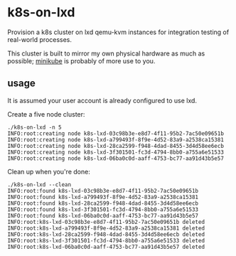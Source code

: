 # k8s-on-lxd

Provision a k8s cluster on lxd qemu-kvm instances for integration testing of real-world processes.

This cluster is built to mirror my own physical hardware as much as possible; [minikube](https://github.com/kubernetes/minikube) is probably of more use to you.

## usage

It is assumed your user account is already configured to use lxd.

Create a five node cluster:

```
./k8s-on-lxd -n 5
INFO:root:creating node k8s-lxd-03c98b3e-e8d7-4f11-95b2-7ac50e09651b
INFO:root:creating node k8s-lxd-a799493f-8f9e-4d52-83a9-a2538ca15381
INFO:root:creating node k8s-lxd-28ca2599-f948-4dad-8455-3d4d58ee6ecb
INFO:root:creating node k8s-lxd-3f301501-fc3d-4794-8bb0-a755a6e51533
INFO:root:creating node k8s-lxd-06ba0c0d-aaff-4753-bc77-aa91d43b5e57
```

Clean up when you're done:

```
./k8s-on-lxd --clean
INFO:root:found k8s-lxd-03c98b3e-e8d7-4f11-95b2-7ac50e09651b
INFO:root:found k8s-lxd-a799493f-8f9e-4d52-83a9-a2538ca15381
INFO:root:found k8s-lxd-28ca2599-f948-4dad-8455-3d4d58ee6ecb
INFO:root:found k8s-lxd-3f301501-fc3d-4794-8bb0-a755a6e51533
INFO:root:found k8s-lxd-06ba0c0d-aaff-4753-bc77-aa91d43b5e57
INFO:root:k8s-lxd-03c98b3e-e8d7-4f11-95b2-7ac50e09651b deleted
INFO:root:k8s-lxd-a799493f-8f9e-4d52-83a9-a2538ca15381 deleted
INFO:root:k8s-lxd-28ca2599-f948-4dad-8455-3d4d58ee6ecb deleted
INFO:root:k8s-lxd-3f301501-fc3d-4794-8bb0-a755a6e51533 deleted
INFO:root:k8s-lxd-06ba0c0d-aaff-4753-bc77-aa91d43b5e57 deleted
```
